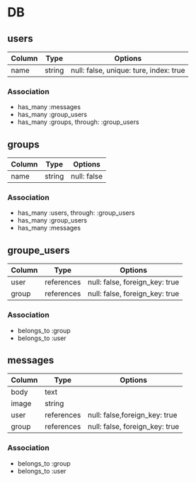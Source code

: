 
# DB

## users

|Column|Type|Options|
|------|----|-------|
|name|string|null: false, unique: ture, index: true|


### Association

- has_many :messages
- has_many :group_users
- has_many :groups, through: :group_users

## groups

|Column|Type|Options|
|------|----|-------|
|name|string|null: false|
### Association

- has_many :users, through: :group_users
- has_many :group_users
- has_many :messages

## groupe_users

|Column|Type|Options|
|------|----|-------|
|user|references|null: false, foreign_key: true|
|group|references|null: false, foreign_key: true|

### Association
- belongs_to :group
- belongs_to :user


## messages

|Column|Type|Options|
|------|----|-------|
|body|text||
|image|string||
|user|references|null: false,foreign_key: true|
|group|references|null: false, foreign_key: true|
### Association
- belongs_to :group
- belongs_to :user
